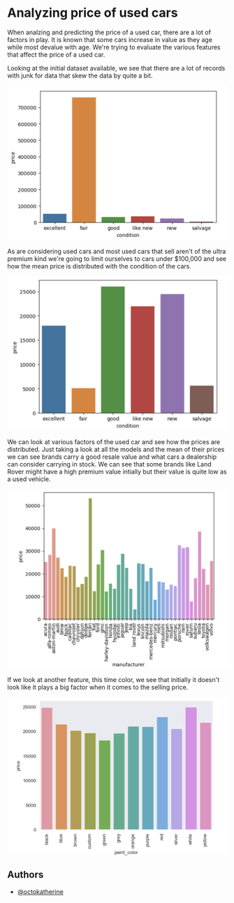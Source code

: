 
# Analyzing price of used cars

When analzing and predicting the price of a used car, there are a lot of factors in play. It is known that some cars increase in value as they age while most devalue with age. We're trying to evaluate the various features that affect the price of a used car. 

Looking at the initial dataset available, we see that there are a lot of records with junk for data that skew the data by quite a bit. 


![App Screenshot](/images/Skewed.png)


As are considering used cars and most used cars that sell aren't of the ultra premium kind we're going to limit ourselves to cars under $100,000 and see how the mean price is distributed with the condition of the cars.


![App Screenshot](/images/Unskewed.png)

We can look at various factors of the used car and see how the prices are distributed. Just taking a look at all the models and the mean of their prices we can see brands carry a good resale value and what cars a dealership can consider carrying in stock. We can see that some brands like Land Rover might have a high premium value intially but their value is quite low as a used vehicle. 

![App Screenshot](/images/make_price.png)

If we look at another feature, this time color, we see that initially it doesn't look like it plays a big factor when it comes to the selling price.

![App Screenshot](/images/color-price.png)

## Authors

- [@octokatherine](https://www.github.com/octokatherine)



